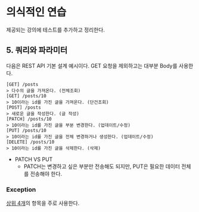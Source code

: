 # 의식적인 연습

제공되는 강의에 테스트를 추가하고 정리한다.

## 5. 쿼리와 파라미터

다음은 REST API 기본 설계 예시이다. GET 요청을 제외하고는 대부분 Body를 사용한다.

```text
[GET] /posts 
> 다수의 글을 가져온다. (전체조회)
[GET] /posts/10 
> 10이라는 id를 가진 글을 가져온다. (단건조회)
[POST] /posts 
> 새로운 글을 작성한다. (글 작성)
[PATCH] /posts/10 
> 10이라는 id를 가진 글을 부분 변경한다. (업데이트/수정)
[PUT] /posts/10
> 10이라는 id를 가진 글을 전체 변경하거나 생성한다. (업데이트/수정)
[DELETE] /posts/10
> 10이라는 id를 가진 글을 삭제한다. (삭제)
```

- PATCH VS PUT
    - PATCH는 변경하고 싶은 부분만 전송해도 되지만, PUT은 필요한 데이터 전체를 전송해야 한다.

### Exception

[상위 4개](https://docs.nestjs.com/exception-filters)의 항목을 주로 사용한다.